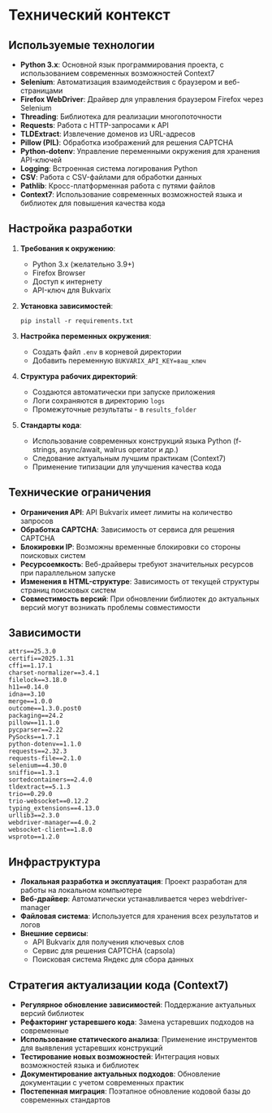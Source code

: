 # Технический контекст

## Используемые технологии
- **Python 3.x**: Основной язык программирования проекта, с использованием современных возможностей Context7
- **Selenium**: Автоматизация взаимодействия с браузером и веб-страницами
- **Firefox WebDriver**: Драйвер для управления браузером Firefox через Selenium
- **Threading**: Библиотека для реализации многопоточности
- **Requests**: Работа с HTTP-запросами к API
- **TLDExtract**: Извлечение доменов из URL-адресов
- **Pillow (PIL)**: Обработка изображений для решения CAPTCHA
- **Python-dotenv**: Управление переменными окружения для хранения API-ключей
- **Logging**: Встроенная система логирования Python
- **CSV**: Работа с CSV-файлами для обработки данных
- **Pathlib**: Кросс-платформенная работа с путями файлов
- **Context7**: Использование современных возможностей языка и библиотек для повышения качества кода

## Настройка разработки
1. **Требования к окружению**:
   - Python 3.x (желательно 3.9+)
   - Firefox Browser
   - Доступ к интернету
   - API-ключ для Bukvarix

2. **Установка зависимостей**:
   ```
   pip install -r requirements.txt
   ```

3. **Настройка переменных окружения**:
   - Создать файл `.env` в корневой директории
   - Добавить переменную `BUKVARIX_API_KEY=ваш_ключ`

4. **Структура рабочих директорий**:
   - Создаются автоматически при запуске приложения
   - Логи сохраняются в директорию `logs`
   - Промежуточные результаты - в `results_folder`

5. **Стандарты кода**:
   - Использование современных конструкций языка Python (f-strings, async/await, walrus operator и др.)
   - Следование актуальным лучшим практикам (Context7)
   - Применение типизации для улучшения качества кода

## Технические ограничения
- **Ограничения API**: API Bukvarix имеет лимиты на количество запросов
- **Обработка CAPTCHA**: Зависимость от сервиса для решения CAPTCHA
- **Блокировки IP**: Возможны временные блокировки со стороны поисковых систем
- **Ресурсоемкость**: Веб-драйверы требуют значительных ресурсов при параллельном запуске
- **Изменения в HTML-структуре**: Зависимость от текущей структуры страниц поисковых систем
- **Совместимость версий**: При обновлении библиотек до актуальных версий могут возникать проблемы совместимости

## Зависимости
```
attrs==25.3.0
certifi==2025.1.31
cffi==1.17.1
charset-normalizer==3.4.1
filelock==3.18.0
h11==0.14.0
idna==3.10
merge==1.0.0
outcome==1.3.0.post0
packaging==24.2
pillow==11.1.0
pycparser==2.22
PySocks==1.7.1
python-dotenv==1.1.0
requests==2.32.3
requests-file==2.1.0
selenium==4.30.0
sniffio==1.3.1
sortedcontainers==2.4.0
tldextract==5.1.3
trio==0.29.0
trio-websocket==0.12.2
typing_extensions==4.13.0
urllib3==2.3.0
webdriver-manager==4.0.2
websocket-client==1.8.0
wsproto==1.2.0
```

## Инфраструктура
- **Локальная разработка и эксплуатация**: Проект разработан для работы на локальном компьютере
- **Веб-драйвер**: Автоматически устанавливается через webdriver-manager
- **Файловая система**: Используется для хранения всех результатов и логов
- **Внешние сервисы**:
  - API Bukvarix для получения ключевых слов
  - Сервис для решения CAPTCHA (capsola)
  - Поисковая система Яндекс для сбора данных
  
## Стратегия актуализации кода (Context7)
- **Регулярное обновление зависимостей**: Поддержание актуальных версий библиотек
- **Рефакторинг устаревшего кода**: Замена устаревших подходов на современные
- **Использование статического анализа**: Применение инструментов для выявления устаревших конструкций
- **Тестирование новых возможностей**: Интеграция новых возможностей языка и библиотек
- **Документирование актуальных подходов**: Обновление документации с учетом современных практик
- **Постепенная миграция**: Поэтапное обновление кодовой базы до современных стандартов 
